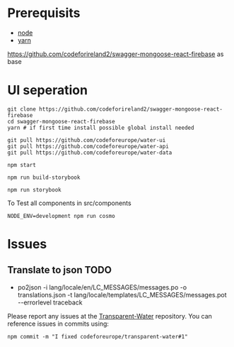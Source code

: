 # Prerequisits
* [node](https://nodejs.org/en/)
* [yarn](https://yarnpkg.com/lang/en/docs/install/)

https://github.com/codeforireland2/swagger-mongoose-react-firebase as base

# UI seperation 

```shell
git clone https://github.com/codeforireland2/swagger-mongoose-react-firebase
cd swagger-mongoose-react-firebase
yarn # if first time install possible global install needed

git pull https://github.com/codeforeurope/water-ui
git pull https://github.com/codeforeurope/water-api
git pull https://github.com/codeforeurope/water-data

npm start 

npm run build-storybook

npm run storybook
``` 

To Test all components in src/components
```shell
NODE_ENV=development npm run cosmo
```
# Issues

## Translate to json TODO
- po2json -i lang/locale/en/LC_MESSAGES/messages.po -o translations.json -t lang/locale/templates/LC_MESSAGES/messages.pot --errorlevel traceback


Please report any issues at the [Transparent-Water](https://github.com/codeforeurope/Transparent-Water/issues) repository.
You can reference issues in commits using: 
```
npm commit -m "I fixed codeforeurope/transparent-water#1"
```


